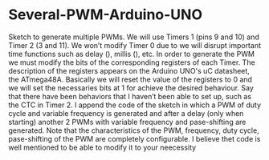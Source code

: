 # Several-PWM-Arduino-UNO
Sketch to generate multiple PWMs.
We will use Timers 1 (pins 9 and 10) and Timer 2 (3 and 11). We won’t modify Timer 0 due to we will disrupt important time functions such as delay (), millis (), etc.
In order to generate the PWM we must modify the bits of the corresponding registers of each Timer. The description of the registers appears on the Arduino UNO's uC datasheet, the ATmega48A.
Basically we will reset the value of the registers to 0 and we will set the necessaries bits at 1 for achieve the desired behaviour.
Say that there have been behaviors that I haven’t been able to set up, such as the CTC in Timer 2.
I append the code of the sketch in which a PWM of duty cycle and variable frequency is generated and after a delay (only when starting) another 2 PWMs with variable frequency and pase-shifting are generated. Note that the characteristics of the PWM, frequency, duty cycle, pase-shifting of the PWM are completely configurable. I believe thet code is well mentioned to be able to modify it to your neecessity
